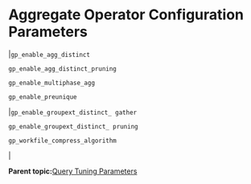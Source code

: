 # Aggregate Operator Configuration Parameters 

|`gp_enable_agg_distinct`

 `gp_enable_agg_distinct_pruning`

 `gp_enable_multiphase_agg`

 `gp_enable_preunique`

|`gp_enable_groupext_distinct_ gather`

 `gp_enable_groupext_distinct_ pruning`

 `gp_workfile_compress_algorithm`

|

**Parent topic:**[Query Tuning Parameters](../topics/g-query-tuning-parameters.html)

